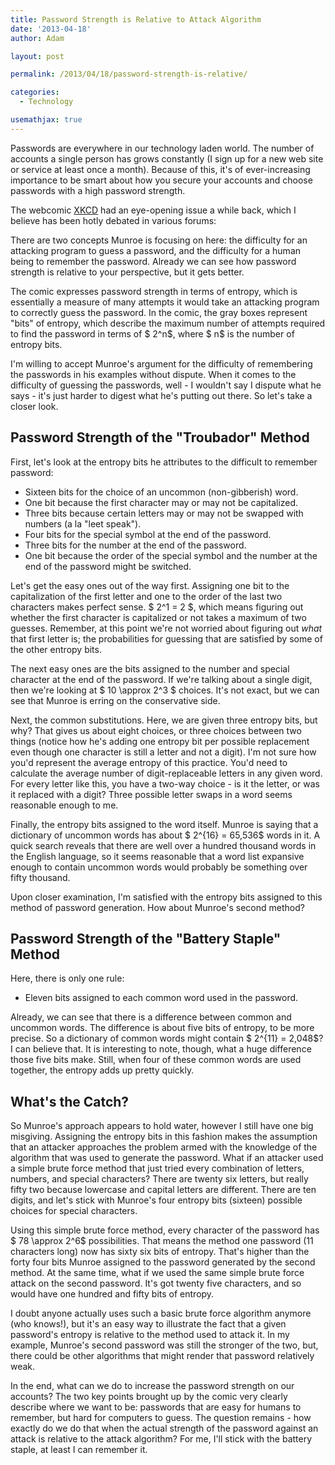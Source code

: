 ```yaml
---
title: Password Strength is Relative to Attack Algorithm
date: '2013-04-18'
author: Adam

layout: post

permalink: /2013/04/18/password-strength-is-relative/

categories:
  - Technology

usemathjax: true
---
```

Passwords are everywhere in our technology laden world. The number of accounts a
single person has grows constantly (I sign up for a new web site or service at
least once a month). Because of this, it's of ever-increasing importance to be
smart about how you secure your accounts and choose passwords with a high
password strength.

The webcomic [XKCD](http://xkcd.com/) had an eye-opening issue a while back,
which I believe has been hotly debated in various forums:

<!-- <div class="fusion-fullwidth fullwidth-box hundred-percent-fullwidth non-hundred-percent-height-scrolling"  style='background-color: rgba(255,255,255,0);background-position: center center;background-repeat: no-repeat;padding-top:0px;padding-right:0px;padding-bottom:0px;padding-left:0px;'>
  <div class="fusion-builder-row fusion-row ">
    <div  class="fusion-layout-column fusion_builder_column fusion_builder_column_1_1 fusion-builder-column-40 fusion-one-full fusion-column-first fusion-column-last fusion-column-no-min-height 1_1"  style='margin-top:0px;margin-bottom:0px;'>
      <div class="fusion-column-wrapper" style="background-position:left top;background-repeat:no-repeat;-webkit-background-size:cover;-moz-background-size:cover;-o-background-size:cover;background-size:cover;"   data-bg-url="">
        <div style="width: 510px" class="wp-caption aligncenter">
<a href="http://xkcd.com/936/" target="_blank"><img id="blogsy-1366896105169.3901" class="aligncenter" src="http://45.55.182.154/wp-content/uploads/2013/04/wpid-Photo-Apr-18-2013-943-AM.jpg" alt="XKCD Proposes a Better Approach to Password Strength" width="500" height="406" /></a>

          <p class="wp-caption-text">
            Credit: XKCD

        </div> -->
There are two concepts Munroe is focusing on here: the difficulty for an
attacking program to guess a password, and the difficulty for a human
being to remember the password. Already we can see how password strength
is relative to your perspective, but it gets better.

The comic expresses password strength in terms of entropy, which is essentially
a measure of many attempts it would take an attacking program to correctly guess
the password. In the comic, the gray boxes represent "bits" of entropy, which
describe the maximum number of attempts required to find the password in terms
of $ 2^n$, where $ n$ is the number of entropy bits.

I'm willing to accept Munroe's argument for the difficulty of remembering the
passwords in his examples without dispute. When it comes to the difficulty of
guessing the passwords, well - I wouldn't say I dispute what he says - it's just
harder to digest what he's putting out there. So let's take a closer look.

## Password Strength of the "Troubador" Method

First, let's look at the entropy bits he attributes to the difficult to remember
password:

- Sixteen bits for the choice of an uncommon (non-gibberish) word.
- One bit because the first character may or may not be capitalized.
- Three bits because certain letters may or may not be swapped with numbers (a
  la "leet speak").
- Four bits for the special symbol at the end of the password.
- Three bits for the number at the end of the password.
- One bit because the order of the special symbol and the number at the end of
  the password might be switched.

Let's get the easy ones out of the way first. Assigning one bit to the
capitalization of the first letter and one to the order of the last two
characters makes perfect sense. $ 2^1 = 2 $, which means figuring out
whether the first character is capitalized or not takes a maximum of two
guesses. Remember, at this point we're not worried about figuring out
_what_ that first letter is; the probabilities for guessing that are
satisfied by some of the other entropy bits.

The next easy ones are the bits assigned to the number and special character at
the end of the password. If we're talking about a single digit, then we're
looking at $ 10 \approx 2^3 $ choices. It's not exact, but we can see that
Munroe is erring on the conservative side.

Next, the common substitutions. Here, we are given three entropy bits, but why?
That gives us about eight choices, or three choices between two things (notice
how he's adding one entropy bit per possible replacement even though one
character is still a letter and not a digit). I'm not sure how you'd represent
the average entropy of this practice. You'd need to calculate the average number
of digit-replaceable letters in any given word. For every letter like this, you
have a two-way choice - is it the letter, or was it replaced with a digit? Three
possible letter swaps in a word seems reasonable enough to me.

Finally, the entropy bits assigned to the word itself. Munroe is saying that a
dictionary of uncommon words has about $ 2^{16} = 65,536$ words in it. A quick
search reveals that there are well over a hundred thousand words in the English
language, so it seems reasonable that a word list expansive enough to contain
uncommon words would probably be something over fifty thousand.

Upon closer examination, I'm satisfied with the entropy bits assigned to this
method of password generation. How about Munroe's second method?

## Password Strength of the "Battery Staple" Method

Here, there is only one rule:

- Eleven bits assigned to each common word used in the password.

Already, we can see that there is a difference between common and uncommon
words. The difference is about five bits of entropy, to be more precise. So a
dictionary of common words might contain $ 2^{11} = 2,048$? I can believe that.
It is interesting to note, though, what a huge difference those five bits make.
Still, when four of these common words are used together, the entropy adds up
pretty quickly.

## What's the Catch?

So Munroe's approach appears to hold water, however I still have one big
misgiving. Assigning the entropy bits in this fashion makes the assumption that
an attacker approaches the problem armed with the knowledge of the algorithm
that was used to generate the password. What if an attacker used a simple brute
force method that just tried every combination of letters, numbers, and special
characters? There are twenty six letters, but really fifty two because lowercase
and capital letters are different. There are ten digits, and let's stick with
Munroe's four entropy bits (sixteen) possible choices for special characters.

Using this simple brute force method, every character of the password has $ 78
\approx 2^6$ possibilities. That means the method one password (11 characters
long) now has sixty six bits of entropy. That's higher than the forty four bits
Munroe assigned to the password generated by the second method. At the same
time, what if we used the same simple brute force attack on the second password.
It's got twenty five characters, and so would have one hundred and fifty bits of
entropy.

I doubt anyone actually uses such a basic brute force algorithm anymore (who
knows!), but it's an easy way to illustrate the fact that a given password's
entropy is relative to the method used to attack it. In my example, Munroe's
second password was still the stronger of the two, but, there could be other
algorithms that might render that password relatively weak.

In the end, what can we do to increase the password strength on our accounts?
The two key points brought up by the comic very clearly describe where we want
to be: passwords that are easy for humans to remember, but hard for computers to
guess. The question remains - how exactly do we do that when the actual strength
of the password against an attack is relative to the attack algorithm? For me,
I'll stick with the battery staple, at least I can remember it.
